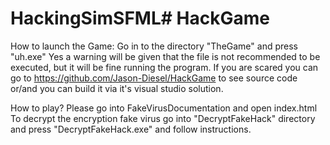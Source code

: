 # HackingSimSFML# HackGame
How to launch the Game:
Go in to the directory "TheGame" and press "uh.exe"
Yes a warning will be given that the file is not recommended to be executed, but it will be fine running the program.
If you are scared you can go to https://github.com/Jason-Diesel/HackGame to see source code or/and you can build it via it's visual studio solution.

How to play?
Please go into FakeVirusDocumentation and open index.html
To decrypt the encryption fake virus go into "DecryptFakeHack" directory and press "DecryptFakeHack.exe" and follow instructions. 